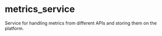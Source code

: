 # metrics_service
Service for handling metrics from different APIs and storing them on the platform.
